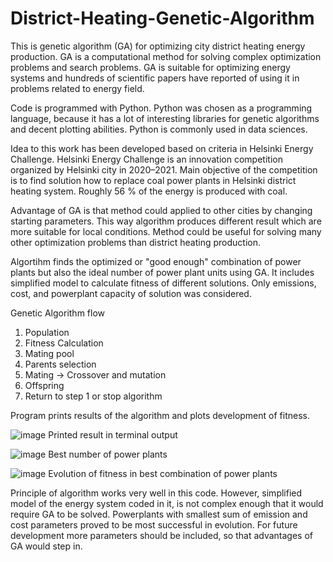 # District-Heating-Genetic-Algorithm
This is genetic algorithm (GA) for optimizing city district heating energy production. GA is a computational method for solving complex optimization problems and search problems. GA is suitable for optimizing energy systems and hundreds of scientific papers have reported of using it in problems related to energy field.

Code is programmed with Python. Python was chosen as a programming language, because it has a lot of interesting libraries for genetic algorithms and decent plotting abilities. Python is commonly used in data sciences.

Idea to this work has been developed based on criteria in Helsinki Energy Challenge. Helsinki Energy Challenge is an innovation competition organized by Helsinki city in 2020–2021. Main objective of the competition is to find solution how to replace coal power plants in Helsinki district heating system. Roughly 56 % of the energy is produced with coal. 

Advantage of GA is that method could applied to other cities by changing starting parameters. This way algorithm produces different result which are more suitable for local conditions. Method could be useful for solving many other optimization problems than district heating production.

Algortihm finds the optimized or "good enough" combination of power plants but also the ideal number of power plant units using GA. It includes simplified model to calculate fitness of different solutions. Only emissions, cost, and powerplant capacity of solution was considered.

Genetic Algorithm flow
1. Population
2. Fitness Calculation
3. Mating pool
4. Parents selection
5. Mating -> Crossover and mutation
6. Offspring
7. Return to step 1 or stop algorithm

Program prints results of the algorithm and plots development of fitness.

![image](https://user-images.githubusercontent.com/55585889/121179815-cdcf4900-c868-11eb-8f41-dbc87df05a80.png)
Printed result in terminal output

![image](https://user-images.githubusercontent.com/55585889/121180168-37e7ee00-c869-11eb-83c3-5e593cd86390.png)
Best number of power plants

![image](https://user-images.githubusercontent.com/55585889/121180199-40402900-c869-11eb-9bd8-d10aef8bb951.png)
Evolution of fitness in best combination of power plants

Principle of algorithm works very well in this code. However, simplified model of the energy system coded in it, is not complex enough that it would require GA to be solved. Powerplants with smallest sum of emission and cost parameters proved to be most successful in evolution. For future development more parameters should be included, so that advantages of GA would step in.
